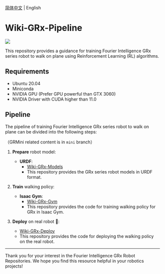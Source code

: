 [简体中文](README.md) | English

# Wiki-GRx-Pipeline

![](pictures/7.png)

This repository provides a guidance for training Fourier Intelligence GRx series robot to walk on plane using Reinforcement Learning (RL) algorithms.

## Requirements

- Ubuntu 20.04
- Miniconda
- NVIDIA GPU (Prefer GPU powerful than GTX 3060)
- NVIDIA Driver with CUDA higher than 11.0

## Pipeline

The pipeline of training Fourier Intelligence GRx series robot to walk on plane can be divided into the following steps:

（GRMini related content is in `mini` branch）

1. **Prepare** robot model:
    - **URDF**:
        - [Wiki-GRx-Models](https://github.com/FFTAI/wiki-grx-models)
        - This repository provides the GRx series robot models in URDF format.

2. **Train** walking policy:
    - **Isaac Gym**:
        - [Wiki-GRx-Gym](https://github.com/FFTAI/wiki-grx-gym)
        - This repository provides the code for training walking policy for GRx in Isaac Gym.

3. **Deploy** on real robot 🤖:
    - [Wiki-GRx-Deploy](https://github.com/FFTAI/wiki-grx-deploy)
    - This repository provides the code for deploying the walking policy on the real robot.

---

Thank you for your interest in the Fourier Intelligence GRx Robot Repositories.
We hope you find this resource helpful in your robotics projects!